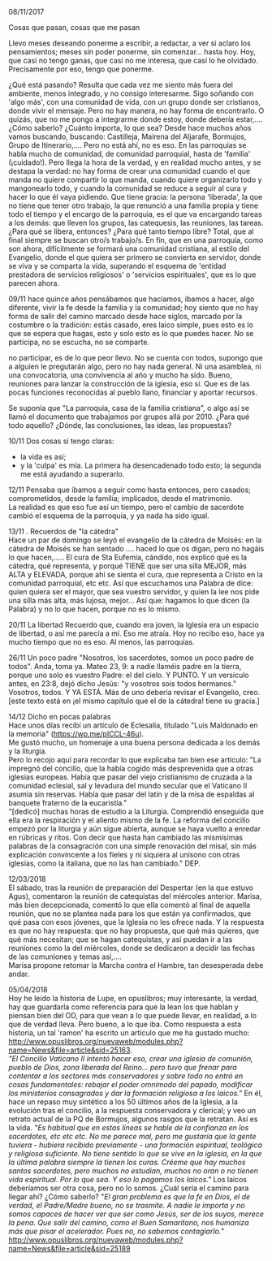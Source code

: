 08/11/2017

Cosas que pasan, cosas que me pasan

Llevo meses deseando ponerme a escribir, a redactar, a ver si aclaro los pensamientos; meses sin poder ponerme, sin comenzar... hasta hoy. 
Hoy, que casi no tengo ganas, que casi no me interesa, que casi lo he olvidado. 
Precisamente por eso, tengo que ponerme.

¿Qué está pasando? Resulta que cada vez me siento más fuera del ambiente, menos integrado, y no consigo interesarme. 
Sigo soñando con 'algo más', con una comunidad de vida, con un grupo donde ser cristianos, donde vivir el mensaje. Pero no hay manera, no hay forma de encontrarlo.
O quizás, que no me pongo a integrarme donde estoy, donde debería estar,.... 
¿Cómo saberlo? ¿Cuánto importa, lo que sea?
Desde hace muchos años vamos buscando, buscando: Castilleja, Mairena del Aljarafe, Bormujos, Grupo de Itinerario,....
Pero no está ahí, no es eso. 
En las parroquias se habla mucho de comunidad, de comunidad parroquial, hasta de 'familia' (¡cuidado!). Pero llega la hora de la verdad, y en realidad mucho antes, y se destapa la verdad: no hay forma de crear una comunidad cuando el que manda no quiere compartir lo que manda, cuando quiere organizarlo todo y mangonearlo todo, y cuando la comunidad se reduce a seguir al cura y hacer lo que él vaya pidiendo. 
Que tiene gracia: la persona 'liberada', la que no tiene que tener otro trabajo, la que renunció a una familia propia y tiene todo el tiempo y el encargo de la parroquia, es el que va encargando tareas a los demás: que lleven los grupos, las catequesis, las reuniones, las tareas. ¿Para qué se libera, entonces? ¿Para qué tanto tiempo libre? Total, que al final siempre se buscan otro/s trabajo/s.
En fin, que en una parroquia, como son ahora, difícilmente se formará una comunidad cristiana, al estilo del Evangelio, donde el que quiera ser primero se convierta en servidor, donde se viva y se comparta la vida, superando el esquema de 'entidad prestadora de servicios religiosos' o 'servicios espirituales', que es lo que parecen ahora.

09/11
hace quince años pensábamos que hacíamos, íbamos a hacer, algo diferente, vivir la fe desde la familia y la comunidad; hoy siento que no hay forma de salir del camino marcado desde hace siglos, marcado por la costumbre o la tradición: estás casado, eres laico simple, pues esto es lo que se espera que hagas, esto y solo esto es lo que puedes hacer. No se participa, no se escucha, no se comparte.

no participar, es de lo que peor llevo. No se cuenta con todos, supongo que a alguien le pregutarán algo, pero no hay nada general. Ni una asamblea, ni una convocatoria, una convivencia al año y mucho ha sido. Bueno, reuniones para lanzar la construcción de la iglesia, eso sí. Que es de las pocas funciones reconocidas al pueblo llano, financiar y aportar recursos.

Se suponía que "La parroquia, casa de la familia cristiana", o algo así se llamó el documento que trabajamos por grupos allá por 2010. ¿Para qué todo aquello? ¿Dónde, las conclusiones, las ideas, las propuestas? 

10/11
Dos cosas sí tengo claras:
- la vida es así;
- y la 'culpa' es mía.
La primera ha desencadenado todo esto; la segunda me está ayudando a superarlo.

12/11
Pensaba que íbamos a seguir como hasta entonces, pero casados; comprometidos, desde la familia; implicados, desde el matrimonio.  
La realidad es que eso fue así un tiempo, pero el cambio de sacerdote cambió el esquema de la parroquia, y ya nada ha sido igual.  

13/11 . Recuerdos de "la cátedra"  
Hace un par de domingo se leyó el evangelio de la cátedra de Moisés: en la cátedra de Moisés se han sentado .... haced lo que os digan, pero no hagáis lo que hacen,..... El cura de Sta Eufemia, cándido, nos explicó qué es la cátedra, qué representa, y porqué TIENE que ser una silla MEJOR, más ALTA y ELEVADA, porque ahí se sienta el cura, que representa a Cristo en la comunidad parroquial, etc etc. 
Así que escuchamos una Palabra de dice: quien quiera ser el mayor, que sea vuestro servidor, y quien la lee nos pide una silla más alta, más lujosa, mejor... 
Así que: hagamos lo que dicen (la Palabra) y no lo que hacen, porque no es lo mismo.  

20/11 La libertad
Recuerdo que, cuando era joven, la Iglesia era un espacio de libertad, o así me parecía a mí. Eso me atraía.
Hoy no recibo eso, hace ya mucho tiempo que no es eso. Al menos, las parroquias.

26/11 Un poco padre
"Nosotros, los sacerdotes, somos un poco padre de todos". Anda, toma ya.
Mateo 23, 9: a nadie llaméis padre en la tierra, porque uno solo es vuestro Padre: el del cielo.
Y PUNTO.
Y un versículo antes, en 23:8, dejó dicho Jesús: "y vosotros sois todos hermanos."
Vosotros, todos. 
Y YA ESTÁ.
Más de uno debería revisar el Evangelio, creo.
[este texto está en ¡el mismo capítulo que el de la cátedra! tiene su gracia.]


14/12 Dicho en pocas palabras  
Hace unos días recibí un artículo de Eclesalia, titulado "Luis Maldonado en la memoria" (https://wp.me/pICCL-46u).  
Me gustó mucho, un homenaje a una buena persona dedicada a los demás y la liturgia.  
Pero lo recojo aquí para recordar lo que explicaba tan bien ese artículo: 
"La impregnó del concilio, que la había cogido más desprevenida que a otras iglesias europeas. Había que pasar del viejo cristianismo de cruzada a la comunidad eclesial, sal y levadura del mundo secular que el Vaticano II asumía sin reservas. Había que pasar del latín y de la misa de espaldas al banquete fraterno de la eucaristía."  
"[dedicó] muchas horas de estudio a la Liturgia. Comprendió enseguida que ella era la respiración y el aliento mismo de la fe. La reforma del concilio empezó por la liturgia y aún sigue abierta, aunque se haya vuelto a enredar en rúbricas y ritos. Con decir que hasta han cambiado las mismísimas palabras de la consagración con una simple renovación del misal, sin más explicación convincente a los fieles y ni siquiera al unísono con otras iglesias, como la italiana, que no las han cambiado."
DEP.  


12/03/2018  
El sábado, tras la reunión de preparación del Despertar (en la que estuvo Agus), comentaron la reunión de catequistas del miércoles anterior. Marisa, más bien decepcionada, comentó lo que ella comentó al final de aquella reunión, que no se plantea nada para los que están ya confirmados, que qué pasa con esos jóvenes, que la Iglesia no les ofrece nada. Y la respuesta es que no hay respuesta: que no hay propuesta, que qué más quieres, que qué más necesitan; que se hagan catequistas, y así puedan ir a las reuniones como la del miércoles, donde se dedicaron a decidir las fechas de las comuniones y temas así,....   
Marisa propone retomar la Marcha contra el Hambre, tan desesperada debe andar.   


05/04/2018  
Hoy he leído la historia de Lupe, en opuslibros; muy interesante, la verdad, hay que guardarla como referencia para que la lean los que hablan y piensan bien del OD, para que vean a lo que puede llevar, en realidad, a lo que de verdad lleva.
Pero bueno, a lo que iba.
Como respuesta a esta historia, un tal 'ramon' ha escrito un artículo que me ha gustado mucho: http://www.opuslibros.org/nuevaweb/modules.php?name=News&file=article&sid=25163.  
*"El Concilio Vaticano II intentó hacer eso, crear una iglesia de comunión, pueblo de Dios, zona liberada del Reino... pero tuvo que frenar para contentar a los sectores más conservadores y sobre todo no entró en cosas fundamentales: rebajar el poder omnímodo del papado, modificar los ministerios consagrados y dar la formación religiosa a los laicos."*
En él, hace un repaso muy sintético a los 50 últimos años de la Iglesia, a la evolución tras el concilio, a la respuesta conservadora y clerical; y veo un retrato actual de la PQ de Bormujos, algunos rasgos que la retratan. 
Así es la vida. 
*"Es habitual que en estas líneas se hable de la confianza en los sacerdotes, etc etc etc. No me parece mal, pero me gustaría que la gente tuviera - hubiera recibido previamente - una formación espiritual, teológica y religiosa suficiente. No tiene sentido lo que se vive en la iglesia, en la que la última palabra siempre la tienen los curas. Créeme que hay muchos santos sacerdotes, pero muchos no estudian, muchos no oran o no tienen vida espiritual. Por lo que sea. Y eso lo pagamos los laicos."*
Los laicos deberíamos ser otra cosa, pero no lo somos. ¿Cuál sería el camino para llegar ahí? ¿Cómo saberlo?
"*El gran problema es que la fe en Dios, el de verdad, el Padre/Madre bueno, no se trasmite. A nadie le importa y no somos capaces de hacer ver que ser como Jesús, ser de los suyos, merece la pena. Que salir del camino, como el Buen Samaritano, nos humaniza más que pisar el acelerador. Pues no, no sabemos contagiarlo.*" http://www.opuslibros.org/nuevaweb/modules.php?name=News&file=article&sid=25189 
